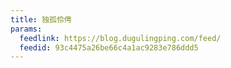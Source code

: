 ```yaml
---
title: 独孤伶俜
params:
  feedlink: https://blog.dugulingping.com/feed/
  feedid: 93c4475a26be66c4a1ac9283e786ddd5
---
```

